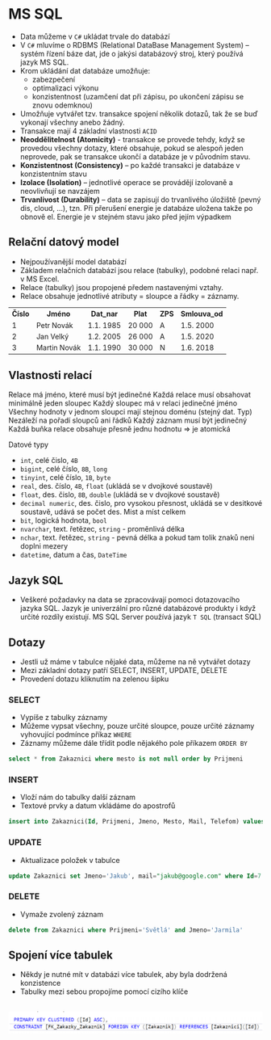 # MS SQL

- Data můžeme v `C#` ukládat trvale do databází
- V `C#` mluvíme o RDBMS (Relational DataBase Management System) – systém řízení báze dat, jde o jakýsi databázový stroj, který používá jazyk MS SQL.
- Krom ukládání dat databáze umožňuje:
  - zabezpečení
  - optimalizaci výkonu
  - konzistentnost (uzamčení dat při zápisu, po ukončení zápisu se znovu odemknou)
- Umožňuje vytvářet tzv. transakce spojení několik dotazů, tak že se buď vykonají všechny anebo žádný.
- Transakce mají 4 základní vlastnosti `ACID`
- **Neoddělitelnost (Atomicity)** - transakce se provede tehdy, když se provedou všechny dotazy, které obsahuje, pokud se alespoň jeden neprovede, pak se transakce ukončí a databáze je v původním stavu.
- **Konzistentnost (Consistency)** – po každé transakci je databáze v konzistentním stavu
- **Izolace (Isolation)** – jednotlivé operace se provádějí izolovaně a neovlivňují se navzájem
- **Trvanlivost (Durability)** – data se zapisují do trvanlivého úložiště (pevný dis, cloud, …), tzn. Při přerušení energie je databáze uložena takže po obnově el. Energie je v stejném stavu jako před jejím výpadkem

## Relační datový model

- Nejpoužívanější model databází
- Základem relačních databází jsou relace (tabulky), podobné relaci např. v MS Excel.
- Relace (tabulky) jsou propojené předem nastavenými vztahy.
- Relace obsahuje jednotlivé atributy = sloupce a řádky = záznamy.

<table>
	<tr>
		<th>Číslo</th>
		<th>Jméno</th>
		<th>Dat_nar</th>
		<th>Plat</th>
		<th>ZPS</th>
		<th>Smlouva_od</th>
	</tr>
	<tr>
		<td>1</td>
		<td>Petr Novák</td>
		<td>1.1. 1985</td>
		<td>20 000</td>
		<td>A</td>
		<td>1.5. 2000</td>
	</tr>
	<tr>
		<td>2</td>
		<td>Jan Velký</td>
		<td>1.2. 2005</td>
		<td>26 000</td>
		<td>A</td>
		<td>1.5. 2020</td>
	</tr>
	<tr>
		<td>3</td>
		<td>Martin Novák</td>
		<td>1.1. 1990</td>
		<td>30 000</td>
		<td>N</td>
		<td>1.6. 2018</td>
	</tr>
</table>

## Vlastnosti relací

Relace má jméno, které musí být jedinečné
Každá relace musí obsahovat minimálně jeden sloupec
Každý sloupec má v relaci jedinečné jméno
Všechny hodnoty v jednom sloupci mají stejnou doménu (stejný dat. Typ)
Nezáleží na pořadí sloupců ani řádků
Každý záznam musí být jedinečný
Každá buňka relace obsahuje přesně jednu hodnotu => je atomická

Datové typy

- `int`, celé čislo, `4B`
- `bigint`, celé číslo, `8B`, `long`
- `tinyint`, celé číslo, `1B`, `byte`
- `real`, des. číslo, `4B`, `float` (ukládá se v dvojkové soustavě)
- `float`, des. čislo, `8B`, `double` (ukládá se v dvojkové soustavě)
- `decimal numeric`, des. čislo, pro vysokou přesnost, ukládá se v desitkové soustavě, udává se počet des. Mist a míst celkem
- `bit`, logická hodnota, `bool`
- `nvarchar`, text. řetězec, `string` - proměnlivá délka
- `nchar`, text. řetězec, `string` - pevná délka a pokud tam tolik znaků neni doplni mezery
- `datetime`, datum a čas, `DateTime`

## Jazyk SQL

- Veškeré požadavky na data se zpracovávají pomoci dotazovacího jazyka SQL. Jazyk je univerzální pro různé databázové produkty i když určité rozdíly existují. MS SQL Server používá jazyk `T SQL` (transact SQL)

## Dotazy

- Jestli už máme v tabulce nějaké data, můžeme na ně vytvářet dotazy
- Mezi základní dotazy patří SELECT, INSERT, UPDATE, DELETE
- Provedení dotazu kliknutím na zelenou šipku

### SELECT

- Vypíše z tabulky záznamy
- Můžeme vypsat všechny, pouze určité sloupce, pouze určité záznamy vyhovující podmínce příkaz `WHERE`
- Záznamy můžeme dále třídit podle nějakého pole příkazem `ORDER BY`

```sql
select * from Zakaznici where mesto is not null order by Prijmeni

```

### INSERT

- Vloží nám do tabulky další záznam
- Textové prvky a datum vkládáme do apostrofů

```sql
insert into Zakaznici(Id, Prijmeni, Jmeno, Mesto, Mail, Telefom) values(6, 'Světlá', 'Jarmila', 'Ostrava', 'jarmila@svetla.com', '666666666')
```

### UPDATE

- Aktualizace položek v tabulce

```sql
update Zakaznici set Jmeno='Jakub', mail="jakub@google.com" where Id=7
```

### DELETE

- Vymaže zvolený záznam

```sql
delete from Zakaznici where Prijmeni='Světlá' and Jmeno='Jarmila'
```

## Spojení více tabulek

- Někdy je nutné mít v databázi více tabulek, aby byla dodržená konzistence
- Tabulky mezi sebou propojíme pomocí cizího klíče

<br>

<img src="./img/spojeni-tabulek.png" style="width:550px">

<br>

